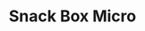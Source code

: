 ---
title: Snack Box Micro
company: Junkfood Custom Arcades
variation: HEAVY METAL micro plate
connection:
  - USB
---